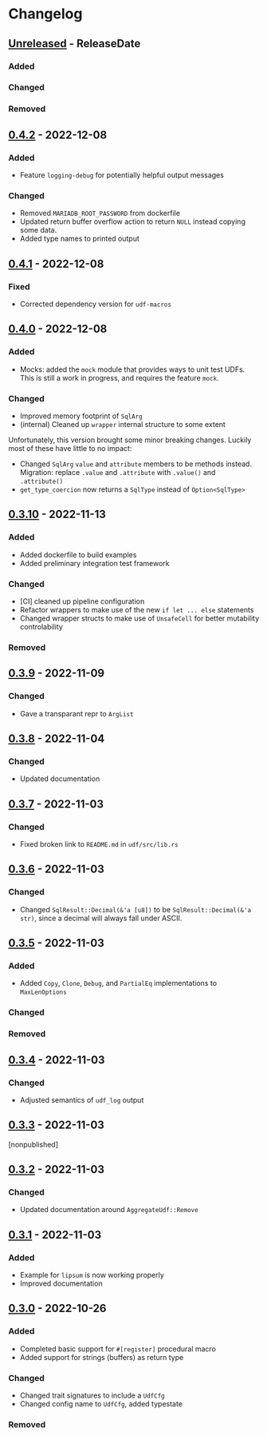 # Changelog

<!-- next-header -->

## [Unreleased] - ReleaseDate

### Added

### Changed

### Removed



## [0.4.2] - 2022-12-08

### Added

- Feature `logging-debug` for potentially helpful output messages

### Changed

- Removed `MARIADB_ROOT_PASSWORD` from dockerfile
- Updated return buffer overflow action to return `NULL` instead copying some
  data.
- Added type names to printed output


## [0.4.1] - 2022-12-08

### Fixed

- Corrected dependency version for `udf-macros`


## [0.4.0] - 2022-12-08

### Added

- Mocks: added the `mock` module that provides ways to unit test UDFs. This is
  still a work in progress, and requires the feature `mock`.

### Changed

- Improved memory footprint of `SqlArg`
- (internal) Cleaned up `wrapper` internal structure to some extent

Unfortunately, this version brought some minor breaking changes. Luckily most of
these have little to no impact:

- Changed `SqlArg` `value` and `attribute` members to be methods
  instead. Migration: replace `.value` and `.attribute` with `.value()` and
  `.attribute()`
- `get_type_coercion` now returns a `SqlType` instead of `Option<SqlType>`


## [0.3.10] - 2022-11-13

### Added

- Added dockerfile to build examples
- Added preliminary integration test framework

### Changed

- [CI] cleaned up pipeline configuration
- Refactor wrappers to make use of the new `if let ... else` statements
- Changed wrapper structs to make use of `UnsafeCell` for better mutability
  controlability

### Removed



## [0.3.9] - 2022-11-09

### Changed

- Gave a transparant repr to `ArgList`



## [0.3.8] - 2022-11-04

### Changed

- Updated documentation



## [0.3.7] - 2022-11-03

### Changed

- Fixed broken link to `README.md` in `udf/src/lib.rs`



## [0.3.6] - 2022-11-03

### Changed

- Changed `SqlResult::Decimal(&'a [u8])` to be `SqlResult::Decimal(&'a str)`,
  since a decimal will always fall under ASCII.



## [0.3.5] - 2022-11-03

### Added

- Added `Copy`, `Clone`, `Debug`, and `PartialEq` implementations to
  `MaxLenOptions`

### Changed

### Removed



## [0.3.4] - 2022-11-03

### Changed

- Adjusted semantics of `udf_log` output


## [0.3.3] - 2022-11-03

\[nonpublished\]



## [0.3.2] - 2022-11-03

### Changed

- Updated documentation around `AggregateUdf::Remove`



## [0.3.1] - 2022-11-03

### Added

- Example for `lipsum` is now working properly
- Improved documentation


## [0.3.0] - 2022-10-26

### Added

- Completed basic support for `#[register]` procedural macro
- Added support for strings (buffers) as return type

### Changed

- Changed trait signatures to include a `UdfCfg`
- Changed config name to `UdfCfg`, added typestate

### Removed


<!-- next-url -->
[Unreleased]: https://github.com/pluots/udf/compare/v0.4.2...HEAD
[0.4.2]: https://github.com/pluots/udf/compare/v0.4.1...v0.4.2
[0.4.1]: https://github.com/pluots/udf/compare/v0.4.0...v0.4.1
[0.4.0]: https://github.com/pluots/udf/compare/v0.3.10...v0.4.0
[0.3.10]: https://github.com/pluots/udf/compare/v0.3.9...v0.3.10
[0.3.9]: https://github.com/pluots/udf/compare/v0.3.8...v0.3.9
[0.3.8]: https://github.com/pluots/udf/compare/v0.3.7...v0.3.8
[0.3.7]: https://github.com/pluots/udf/compare/v0.3.6...v0.3.7
[0.3.6]: https://github.com/pluots/udf/compare/v0.3.5...v0.3.6
[0.3.5]: https://github.com/pluots/udf/compare/v0.3.4...v0.3.5
[0.3.4]: https://github.com/pluots/udf/compare/v0.3.3...v0.3.4
[0.3.3]: https://github.com/pluots/udf/compare/v0.3.2...v0.3.3
[0.3.2]: https://github.com/pluots/udf/compare/v0.3.1...v0.3.2
[0.3.1]: https://github.com/pluots/udf/compare/v0.3.0...v0.3.1
[0.3.0]: https://github.com/pluots/udf/compare/v0.0.1...v0.3.0
